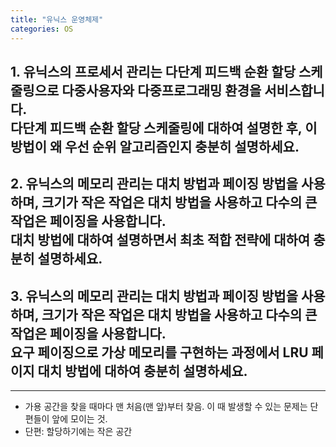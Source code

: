 ```yaml
---
title: "유닉스 운영체제"
categories: OS
---
```

## **1. 유닉스의 프로세서 관리는 다단계 피드백 순환 할당 스케줄링으로 다중사용자와 다중프로그래밍 환경을 서비스합니다.<br/>다단계 피드백 순환 할당 스케줄링에 대하여 설명한 후, 이 방법이 왜 우선 순위 알고리즘인지 충분히 설명하세요.**

   

## **2. 유닉스의 메모리 관리는 대치 방법과 페이징 방법을 사용하며, 크기가 작은 작업은 대치 방법을 사용하고 다수의 큰 작업은 페이징을 사용합니다.<br/>대치 방법에 대하여 설명하면서 최초 적합 전략에 대하여 충분히 설명하세요.**

  

## **3. 유닉스의 메모리 관리는 대치 방법과 페이징 방법을 사용하며, 크기가 작은 작업은 대치 방법을 사용하고 다수의 큰 작업은 페이징을 사용합니다.<br/>요구 페이징으로 가상 메모리를 구현하는 과정에서 LRU 페이지 대치 방법에 대하여 충분히 설명하세요.**

   
<hr>

- 가용 공간을 찾을 때마다 맨 처음(맨 앞)부터 찾음. 이 때 발생할 수 있는 문제는 단편들이 앞에 모이는 것.
- 단편: 할당하기에는 작은 공간
